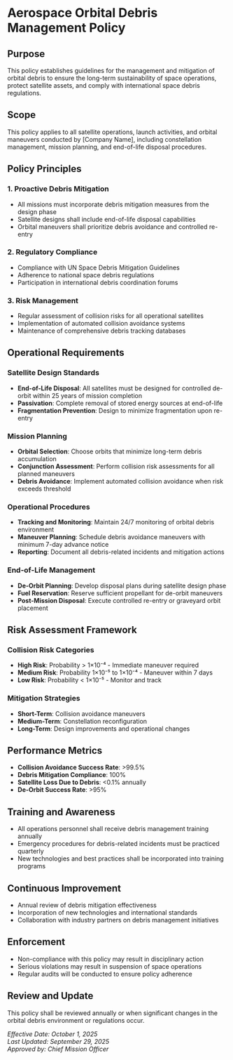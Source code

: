 # Aerospace Orbital Debris Management Policy

## Purpose
This policy establishes guidelines for the management and mitigation of orbital debris to ensure the long-term sustainability of space operations, protect satellite assets, and comply with international space debris regulations.

## Scope
This policy applies to all satellite operations, launch activities, and orbital maneuvers conducted by [Company Name], including constellation management, mission planning, and end-of-life disposal procedures.

## Policy Principles

### 1. Proactive Debris Mitigation
- All missions must incorporate debris mitigation measures from the design phase
- Satellite designs shall include end-of-life disposal capabilities
- Orbital maneuvers shall prioritize debris avoidance and controlled re-entry

### 2. Regulatory Compliance
- Compliance with UN Space Debris Mitigation Guidelines
- Adherence to national space debris regulations
- Participation in international debris coordination forums

### 3. Risk Management
- Regular assessment of collision risks for all operational satellites
- Implementation of automated collision avoidance systems
- Maintenance of comprehensive debris tracking databases

## Operational Requirements

### Satellite Design Standards
- **End-of-Life Disposal**: All satellites must be designed for controlled de-orbit within 25 years of mission completion
- **Passivation**: Complete removal of stored energy sources at end-of-life
- **Fragmentation Prevention**: Design to minimize fragmentation upon re-entry

### Mission Planning
- **Orbital Selection**: Choose orbits that minimize long-term debris accumulation
- **Conjunction Assessment**: Perform collision risk assessments for all planned maneuvers
- **Debris Avoidance**: Implement automated collision avoidance when risk exceeds threshold

### Operational Procedures
- **Tracking and Monitoring**: Maintain 24/7 monitoring of orbital debris environment
- **Maneuver Planning**: Schedule debris avoidance maneuvers with minimum 7-day advance notice
- **Reporting**: Document all debris-related incidents and mitigation actions

### End-of-Life Management
- **De-Orbit Planning**: Develop disposal plans during satellite design phase
- **Fuel Reservation**: Reserve sufficient propellant for de-orbit maneuvers
- **Post-Mission Disposal**: Execute controlled re-entry or graveyard orbit placement

## Risk Assessment Framework

### Collision Risk Categories
- **High Risk**: Probability > 1×10⁻⁴ - Immediate maneuver required
- **Medium Risk**: Probability 1×10⁻⁵ to 1×10⁻⁴ - Maneuver within 7 days
- **Low Risk**: Probability < 1×10⁻⁵ - Monitor and track

### Mitigation Strategies
- **Short-Term**: Collision avoidance maneuvers
- **Medium-Term**: Constellation reconfiguration
- **Long-Term**: Design improvements and operational changes

## Performance Metrics
- **Collision Avoidance Success Rate**: >99.5%
- **Debris Mitigation Compliance**: 100%
- **Satellite Loss Due to Debris**: <0.1% annually
- **De-Orbit Success Rate**: >95%

## Training and Awareness
- All operations personnel shall receive debris management training annually
- Emergency procedures for debris-related incidents must be practiced quarterly
- New technologies and best practices shall be incorporated into training programs

## Continuous Improvement
- Annual review of debris mitigation effectiveness
- Incorporation of new technologies and international standards
- Collaboration with industry partners on debris management initiatives

## Enforcement
- Non-compliance with this policy may result in disciplinary action
- Serious violations may result in suspension of space operations
- Regular audits will be conducted to ensure policy adherence

## Review and Update
This policy shall be reviewed annually or when significant changes in the orbital debris environment or regulations occur.

*Effective Date: October 1, 2025*  
*Last Updated: September 29, 2025*  
*Approved by: Chief Mission Officer*